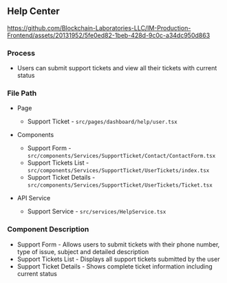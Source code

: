 ## Help Center


https://github.com/Blockchain-Laboratories-LLC/IM-Production-Frontend/assets/20131952/5fe0ed82-1beb-428d-9c0c-a34dc950d863

### Process
- Users can submit support tickets and view all their tickets with current status

### File Path
- Page
  - Support Ticket - `src/pages/dashboard/help/user.tsx`
- Components
  - Support Form - `src/components/Services/SupportTicket/Contact/ContactForm.tsx`
  - Support Tickets List - `src/components/Services/SupportTicket/UserTickets/index.tsx`
  - Support Ticket Details - `src/components/Services/SupportTicket/UserTickets/Ticket.tsx`

- API Service
  - Support Service - `src/services/HelpService.tsx`

### Component Description
  - Support Form - Allows users to submit tickets with their phone number, type of issue, subject and detailed description
  - Support Tickets List - Displays all support tickets submitted by the user
  - Support Ticket Details - Shows complete ticket information including current status
